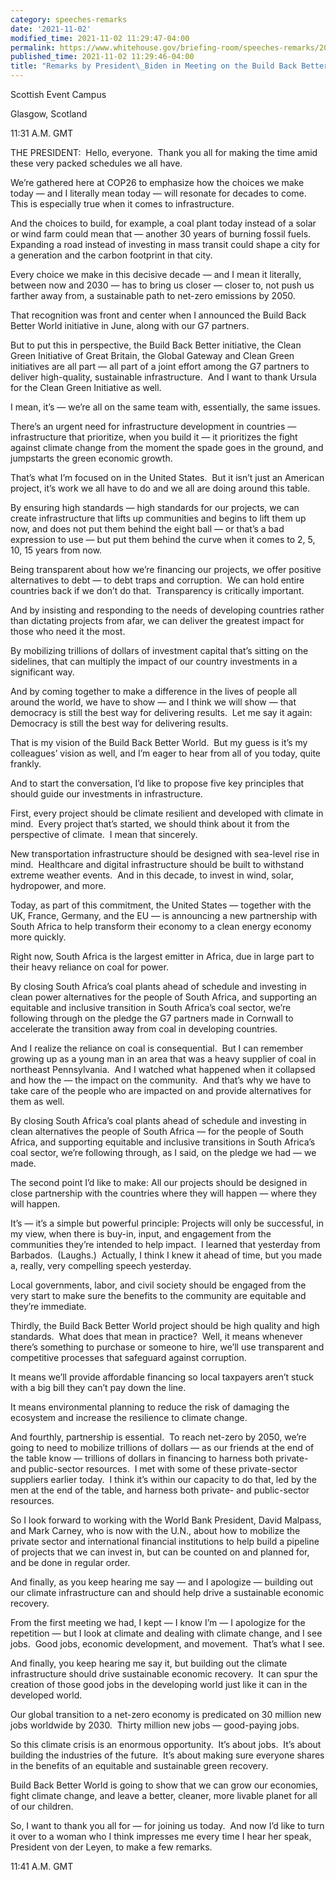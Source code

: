 ```yaml
---
category: speeches-remarks
date: '2021-11-02'
modified_time: 2021-11-02 11:29:47-04:00
permalink: https://www.whitehouse.gov/briefing-room/speeches-remarks/2021/11/02/remarks-by-president-biden-in-meeting-on-the-build-back-better-world-initiative/
published_time: 2021-11-02 11:29:46-04:00
title: "Remarks by President\_Biden in Meeting on the Build Back Better World\_Initiative"
---
```

 
Scottish Event Campus

Glasgow, Scotland

11:31 A.M. GMT

THE PRESIDENT:  Hello, everyone.  Thank you all for making the time amid
these very packed schedules we all have.

We’re gathered here at COP26 to emphasize how the choices we make today
— and I literally mean today — will resonate for decades to come.  This
is especially true when it comes to infrastructure.

And the choices to build, for example, a coal plant today instead of a
solar or wind farm could mean that — another 30 years of burning fossil
fuels.  Expanding a road instead of investing in mass transit could
shape a city for a generation and the carbon footprint in that city.

Every choice we make in this decisive decade — and I mean it literally,
between now and 2030 — has to bring us closer — closer to, not push us
farther away from, a sustainable path to net-zero emissions by 2050.

That recognition was front and center when I announced the Build Back
Better World initiative in June, along with our G7 partners.

But to put this in perspective, the Build Back Better initiative, the
Clean Green Initiative of Great Britain, the Global Gateway and Clean
Green initiatives are all part — all part of a joint effort among the G7
partners to deliver high-quality, sustainable infrastructure.  And I
want to thank Ursula for the Clean Green Initiative as well. 

I mean, it’s — we’re all on the same team with, essentially, the same
issues.

There’s an urgent need for infrastructure development in countries —
infrastructure that prioritize, when you build it — it prioritizes the
fight against climate change from the moment the spade goes in the
ground, and jumpstarts the green economic growth.

That’s what I’m focused on in the United States.  But it isn’t just an
American project, it’s work we all have to do and we all are doing
around this table.

By ensuring high standards — high standards for our projects, we can
create infrastructure that lifts up communities and begins to lift them
up now, and does not put them behind the eight ball — or that’s a bad
expression to use — but put them behind the curve when it comes to 2, 5,
10, 15 years from now.

Being transparent about how we’re financing our projects, we offer
positive alternatives to debt — to debt traps and corruption.  We can
hold entire countries back if we don’t do that.  Transparency is
critically important.

And by insisting and responding to the needs of developing countries
rather than dictating projects from afar, we can deliver the greatest
impact for those who need it the most.

By mobilizing trillions of dollars of investment capital that’s sitting
on the sidelines, that can multiply the impact of our country
investments in a significant way.

And by coming together to make a difference in the lives of people all
around the world, we have to show — and I think we will show — that
democracy is still the best way for delivering results.  Let me say it
again: Democracy is still the best way for delivering results.

That is my vision of the Build Back Better World.  But my guess is it’s
my colleagues’ vision as well, and I’m eager to hear from all of you
today, quite frankly. 

And to start the conversation, I’d like to propose five key principles
that should guide our investments in infrastructure. 

First, every project should be climate resilient and developed with
climate in mind.  Every project that’s started, we should think about it
from the perspective of climate.  I mean that sincerely. 

New transportation infrastructure should be designed with sea-level rise
in mind.  Healthcare and digital infrastructure should be built to
withstand extreme weather events.  And in this decade, to invest in
wind, solar, hydropower, and more.

Today, as part of this commitment, the United States — together with the
UK, France, Germany, and the EU — is announcing a new partnership with
South Africa to help transform their economy to a clean energy economy
more quickly.  

Right now, South Africa is the largest emitter in Africa, due in large
part to their heavy reliance on coal for power.

By closing South Africa’s coal plants ahead of schedule and investing in
clean power alternatives for the people of South Africa, and supporting
an equitable and inclusive transition in South Africa’s coal sector,
we’re following through on the pledge the G7 partners made in Cornwall
to accelerate the transition away from coal in developing countries.

And I realize the reliance on coal is consequential.  But I can remember
growing up as a young man in an area that was a heavy supplier of coal
in northeast Pennsylvania.  And I watched what happened when it
collapsed and how the — the impact on the community.  And that’s why we
have to take care of the people who are impacted on and provide
alternatives for them as well.

By closing South Africa’s coal plants ahead of schedule and investing in
clean alternatives the people of South Africa — for the people of South
Africa, and supporting equitable and inclusive transitions in South
Africa’s coal sector, we’re following through, as I said, on the pledge
we had — we made. 

The second point I’d like to make: All our projects should be designed
in close partnership with the countries where they will happen — where
they will happen. 

It’s — it’s a simple but powerful principle: Projects will only be
successful, in my view, when there is buy-in, input, and engagement from
the communities they’re intended to help impact.  I learned that
yesterday from Barbados.  (Laughs.)  Actually, I think I knew it ahead
of time, but you made a, really, very compelling speech yesterday.  

Local governments, labor, and civil society should be engaged from the
very start to make sure the benefits to the community are equitable and
they’re immediate.

Thirdly, the Build Back Better World project should be high quality and
high standards.  What does that mean in practice?  Well, it means
whenever there’s something to purchase or someone to hire, we’ll use
transparent and competitive processes that safeguard against corruption.

It means we’ll provide affordable financing so local taxpayers aren’t
stuck with a big bill they can’t pay down the line.

It means environmental planning to reduce the risk of damaging the
ecosystem and increase the resilience to climate change. 

And fourthly, partnership is essential.  To reach net-zero by 2050,
we’re going to need to mobilize trillions of dollars — as our friends at
the end of the table know — trillions of dollars in financing to harness
both private- and public-sector resources.  I met with some of these
private-sector suppliers earlier today.  I think it’s within our
capacity to do that, led by the men at the end of the table, and harness
both private- and public-sector resources.

So I look forward to working with the World Bank President, David
Malpass, and Mark Carney, who is now with the U.N., about how to
mobilize the private sector and international financial institutions to
help build a pipeline of projects that we can invest in, but can be
counted on and planned for, and be done in regular order.

And finally, as you keep hearing me say — and I apologize — building out
our climate infrastructure can and should help drive a sustainable
economic recovery. 

From the first meeting we had, I kept — I know I’m — I apologize for the
repetition — but I look at climate and dealing with climate change, and
I see jobs.  Good jobs, economic development, and movement.  That’s what
I see.

And finally, you keep hearing me say it, but building out the climate
infrastructure should drive sustainable economic recovery.  It can spur
the creation of those good jobs in the developing world just like it can
in the developed world.

Our global transition to a net-zero economy is predicated on 30 million
new jobs worldwide by 2030.  Thirty million new jobs — good-paying
jobs. 

So this climate crisis is an enormous opportunity.  It’s about jobs. 
It’s about building the industries of the future.  It’s about making
sure everyone shares in the benefits of an equitable and sustainable
green recovery.

Build Back Better World is going to show that we can grow our economies,
fight climate change, and leave a better, cleaner, more livable planet
for all of our children.

So, I want to thank you all for — for joining us today.  And now I’d
like to turn it over to a woman who I think impresses me every time I
hear her speak, President von der Leyen, to make a few remarks.

11:41 A.M. GMT
